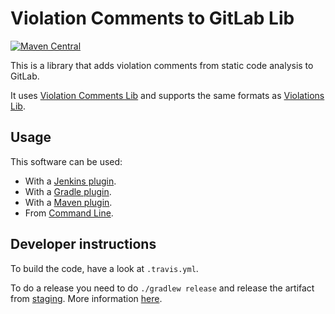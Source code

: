 # Violation Comments to GitLab Lib
[![Maven Central](https://maven-badges.herokuapp.com/maven-central/se.bjurr.violations/violation-comments-to-gitlab-lib/badge.svg)](https://maven-badges.herokuapp.com/maven-central/se.bjurr.violations/violation-comments-to-gitlab-lib)

This is a library that adds violation comments from static code analysis to GitLab.

It uses [Violation Comments Lib](https://github.com/tomasbjerre/violation-comments-lib) and supports the same formats as [Violations Lib](https://github.com/tomasbjerre/violations-lib).

## Usage
This software can be used:
 * With a [Jenkins plugin](https://github.com/jenkinsci/violation-comments-to-gitlab-plugin).
 * With a [Gradle plugin](https://github.com/tomasbjerre/violation-comments-to-gitlab-gradle-plugin).
 * With a [Maven plugin](https://github.com/tomasbjerre/violation-comments-to-gitlab-maven-plugin).
 * From [Command Line](https://github.com/tomasbjerre/violation-comments-to-gitlab-command-line).

## Developer instructions

To build the code, have a look at `.travis.yml`.

To do a release you need to do `./gradlew release` and release the artifact from [staging](https://oss.sonatype.org/#stagingRepositories). More information [here](http://central.sonatype.org/pages/releasing-the-deployment.html).
